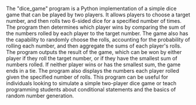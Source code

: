 The "dice_game" program is a Python implementation of a simple dice game that can be played by two players. It allows players to choose a target number, and then rolls two 6-sided dice for a specified number of times. The program then determines which player wins by comparing the sum of the numbers rolled by each player to the target number. The game also has the capability to randomly choose the rolls, accounting for the probability of rolling each number, and then aggregate the sums of each player's rolls. The program outputs the result of the game, which can be won by either player if they roll the target number, or if they have the smallest sum of numbers rolled. If neither player wins or has the smallest sum, the game ends in a tie. The program also displays the numbers each player rolled given the specified number of rolls. This program can be useful for individuals looking to simulate a simple two-player dice game or teach programming students about conditional statements and the basics of random number generation.
